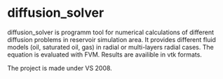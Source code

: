 # diffusion_solver
diffusion_solver is programm tool for numerical calculations of different diffusion problems in reservoir simulation area.
It provides different fluid models (oil, saturated oil, gas) in radial or multi-layers radial cases.
The equation is evaluated with FVM.
Results are availible in vtk formats.

The project is made under VS 2008.
